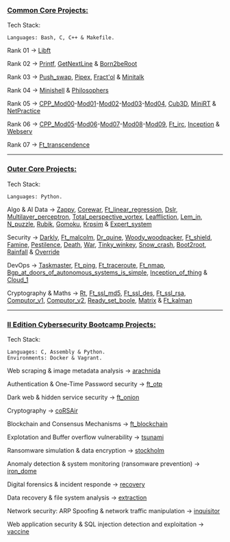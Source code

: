 ### [Common Core Projects:](https://github.com/bavba/42_School/tree/main/Common_Core/)

Tech Stack:
	
	Languages: Bash, C, C++ & Makefile.

Rank 01 -> [Libft](https://github.com/bavba/42_School/tree/main/Common_Core/Rank_01/Libft)

Rank 02 -> [Printf](https://github.com/bavba/42_School/tree/main/Common_Core/Rank_02/Printf), [GetNextLine](https://github.com/bavba/42_School/tree/main/Common_Core/Rank_02/GetNextLine) & [Born2beRoot](https://github.com/bavba/42_School/tree/main/Common_Core/Rank_02/Born2beRoot)

Rank 03 -> [Push_swap](https://github.com/bavba/42_School/tree/main/Common_Core/Rank_03/Push_swap), [Pipex](https://github.com/bavba/42_School/tree/main/Common_Core/Rank_03/Pipex), [Fract'ol](https://github.com/bavba/42_School/tree/main/Common_Core/Rank_03/Fractol) & [Minitalk](https://github.com/bavba/42_School/tree/main/Common_Core/Rank_03/Minitalk)

Rank 04 -> [Minishell](https://github.com/bavba/42_School/tree/main/Common_Core/Rank_04/Minishell) & [Philosophers](https://github.com/bavba/42_School/tree/main/Common_Core/Rank_04/Philosophers)

Rank 05 -> [CPP_Mod00](https://github.com/bavba/42_School/tree/main/Common_Core/Rank_05/CPP_Mod00)-[Mod01](https://github.com/bavba/42_School/tree/main/Common_Core/Rank_05/CPP_Mod01)-[Mod02](https://github.com/bavba/42_School/tree/main/Common_Core/Rank_05/CPP_Mod02)-[Mod03](https://github.com/bavba/42_School/tree/main/Common_Core/Rank_05/CPP_Mod03)-[Mod04](https://github.com/bavba/42_School/tree/main/Common_Core/Rank_05/CPP_Mod04), [Cub3D](https://github.com/bavba/42_School/tree/main/Common_Core/Rank_05/Cub3D), [MiniRT](https://github.com/bavba/42_School/tree/main/Common_Core/Rank_05/Cub3D) & [NetPractice](https://github.com/bavba/42_School/tree/main/Common_Core/Rank_05/NetPractice)

Rank 06 -> [CPP_Mod05](https://github.com/bavba/42_School/tree/main/Common_Core/Rank_06/CPP_Mod05)-[Mod06](https://github.com/bavba/42_School/tree/main/Common_Core/Rank_06/CPP_Mod06)-[Mod07](https://github.com/bavba/42_School/tree/main/Common_Core/Rank_06/CPP_Mod07)-[Mod08](https://github.com/bavba/42_School/tree/main/Common_Core/Rank_06/CPP_Mod08)-[Mod09](https://github.com/bavba/42_School/tree/main/Common_Core/Rank_06/CPP_mod09), [Ft_irc](https://github.com/bavba/42_School/tree/main/Common_Core/Rank_06/Ft_irc), [Inception](https://github.com/bavba/42_School/tree/main/Common_Core/Rank_06/Inception) & [Webserv](https://github.com/bavba/42_School/tree/main/Common_Core/Rank_06/Webserv) 

Rank 07 -> [Ft_transcendence](https://github.com/bavba/42_School/tree/main/Common_Core/Rank_07/Ft_transcendence)

___

### [Outer Core Projects:](https://github.com/bavba/42_School/tree/main/Outer_Core/)

Tech Stack:
	
	Languages: Python.

Algo & AI Data -> [Zappy](https://github.com/bavba/42_School/tree/main/Outer_Core/Algo_and_AI_Data/Zappy), [Corewar](https://github.com/bavba/42_School/tree/main/Outer_Core/Algo_and_AI_Data/Corewar), [Ft_linear_regression](https://github.com/bavba/42_School/tree/main/Outer_Core/Algo_and_AI_Data/Ft_linear_regression), [Dslr](https://github.com/bavba/42_School/tree/main/Outer_core/Algo_and_AI_Data/Dslr), [Multilayer_perceptron](https://github.com/bavba/42_School/tree/main/Outer_core/Algo_and_AI_Data/Multilayer_perceptron), [Total_perspective_vortex](https://github.com/bavba/42_School/tree/main/Outer_core/Algo_and_AI_Data/Total_perspective_vortex), [Leaffliction](https://github.com/bavba/42_School/tree/main/Outer_core/Algo_and_AI_Data/Leaffliction), [Lem_in](https://github.com/bavba/42_School/tree/main/Outer_core/Algo_and_AI_Data/Lem_in), [N_puzzle](https://github.com/bavba/42_School/tree/main/Outer_core/Algo_and_AI_Data/N_puzzle), [Rubik](https://github.com/bavba/42_School/tree/main/Outer_core/Algo_and_AI_Data/Rubik), [Gomoku](https://github.com/bavba/42_School/tree/main/Outer_core/Algo_and_AI_Data/Gokmoku), [Krpsim](https://github.com/bavba/42_School/tree/main/Outer_core/Algo_and_AI_Data/Krpsim) & [Expert_system](https://github.com/bavba/42_School/tree/main/Outer_core/Algo_and_AI_Data/Expert_system)

Security -> [Darkly](https://github.com/bavba/42_School/tree/main/Outer_Core/Security/Darkly), [Ft_malcolm](https://github.com/bavba/42_School/tree/main/Outer_Core/Security/Ft_malcolm), [Dr_quine](https://github.com/bavba/42_School/tree/main/Outer_Core/Security/Dr_quine), [Woody_woodpacker](https://github.com/bavba/42_School/tree/main/Outer_Core/Security/Woody_woodpacker), [Ft_shield](https://github.com/bavba/42_School/tree/main/Outer_Core/Security/Ft_shield), [Famine](https://github.com/bavba/42_School/tree/main/Outer_Core/Security/Famine), [Pestilence](https://github.com/bavba/42_School/tree/main/Outer_Core/Security/Pestilence), [Death](https://github.com/bavba/42_School/tree/main/Outer_Core/Security/Death), [War](https://github.com/bavba/42_School/tree/main/Outer_Core/Security/War), [Tinky_winkey](https://github.com/bavba/42_School/tree/main/Outer_Core/Security/Tinky_winkey), [Snow_crash](https://github.com/bavba/42_School/tree/main/Outer_Core/Security/Snow_crash), [Boot2root](https://github.com/bavba/42_School/tree/main/Outer_Core/Security/Boot2root), [Rainfall](https://github.com/bavba/42_School/tree/main/Outer_Core/Security/Rainfall) & [Override](https://github.com/bavba/42_School/tree/main/Outer_Core/Security/Override)

DevOps -> [Taskmaster](https://github.com/bavba/42_School/tree/main/Outer_Core/Devops/Taskmaster), [Ft_ping](https://github.com/bavba/42_School/tree/main/Outer_Core/Devops/Ft_ping), [Ft_traceroute](https://github.com/bavba/42_School/tree/main/Outer_Core/Devops/Ft_traceroute), [Ft_nmap](https://github.com/bavba/42_School/tree/main/Outer_Core/Devops/Ft_nmap), [Bgp_at_doors_of_autonomous_systems_is_simple](https://github.com/bavba/42_School/tree/main/Outer_Core/Devops/Bgp_at_doors_of_autonomous_systems_is_simple), [Inception_of_thing](https://github.com/bavba/42_School/tree/main/Outer_Core/Devops/Inception_of_things) & [Cloud_1](https://github.com/bavba/42_School/tree/main/Outer_Core/Devops/Cloud_1)

Cryptography & Maths -> [Rt](https://github.com/bavba/42_School/tree/main/Outer_Core/Cryptography_and_Maths/Rt), [Ft_ssl_md5](https://github.com/bavba/42_School/tree/main/Outer_Core/Cryptography_and_Maths/Ft_ssl_md5), [Ft_ssl_des](https://github.com/bavba/42_School/tree/main/Outer_Core/Cryptography_and_Maths/Ft_ssl_des), [Ft_ssl_rsa](https://github.com/bavba/42_School/tree/main/Outer_Core/Cryptography_and_Maths/Ft_ssl_rsa), [Computor_v1](https://github.com/bavba/42_School/tree/main/Outer_Core/Cryptography_and_Maths/Computor_v1), [Computor_v2](https://github.com/bavba/42_School/tree/main/Outer_Core/Cryptography_and_Maths/Computor_v2), [Ready_set_boole](https://github.com/bavba/42_School/tree/main/Outer_Core/Cryptography_and_Maths/Ready_set_boole), [Matrix](https://github.com/bavba/42_School/tree/main/Outer_Core/Cryptography_and_Maths/Matrix) & [Ft_kalman](https://github.com/bavba/42_School/tree/main/Outer_Core/Cryptography_and_Maths/Ft_Kalman)
___

### [II Edition Cybersecurity Bootcamp Projects:](https://github.com/bavba/42_School/tree/main/Cybersecurity_bootcamp)

Tech Stack:
	
	Languages: C, Assembly & Python.
	Environments: Docker & Vagrant.

Web scraping & image metadata analysis -> [arachnida](https://github.com/bavba/42_School/tree/main/Cybersecurity_bootcamp/arachnida)

Authentication & One-Time Password security -> [ft_otp](https://github.com/bavba/42_School/tree/main/Cybersecurity_bootcamp/ft_otp)

Dark web & hidden service security -> [ft_onion](https://github.com/bavba/42_School/tree/main/Cybersecurity_bootcamp/ft_onion) 

Cryptography -> [coRSAir](https://github.com/bavba/42_School/tree/main/Cybersecurity_bootcamp/coRSAir)

Blockchain and Consensus Mechanisms -> [ft_blockchain](https://github.com/bavba/42_School/tree/main/Cybersecurity_bootcamp/ft_blockchain)

Explotation and Buffer overflow vulnerability -> [tsunami](https://github.com/bavba/42_School/tree/main/Cybersecurity_bootcamp/tsunami)

Ransomware simulation & data encryption -> [stockholm](https://github.com/bavba/42_School/tree/main/Cybersecurity_bootcamp/stockholm)

Anomaly detection & system monitoring (ransomware prevention) -> [iron_dome](https://github.com/bavba/42_School/tree/main/Cybersecurity_bootcamp/iron_dome)

Digital forensics & incident responde -> [recovery](https://github.com/bavba/42_School/tree/main/Cybersecurity_bootcamp/recovery)

Data recovery & file system analysis -> [extraction](https://github.com/bavba/42_School/tree/main/Cybersecurity_bootcamp/extraction)

Network security: ARP Spoofing & network traffic manipulation -> [inquisitor](https://github.com/bavba/42_School/tree/main/Cybersecurity_bootcamp/inquisitor)

Web application security & SQL injection detection and exploitation -> [vaccine](https://github.com/bavba/42_School/tree/main/Cybersecurity_bootcamp/vaccine)
